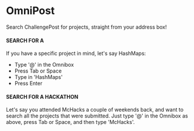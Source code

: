 OmniPost
=======

Search ChallengePost for projects, straight from your address box!  

#### SEARCH FOR A   
If you have a specific project in mind, let's say HashMaps:
- Type '@' in the Omnibox
- Press Tab or Space
- Type in 'HashMaps'
- Press Enter

#### SEARCH FOR A HACKATHON  
Let's say you attended McHacks a couple of weekends back, and want to search all the projects that were submitted. Just type '@' in the Omnibox as above, press Tab or Space, and then type 'McHacks'. 
